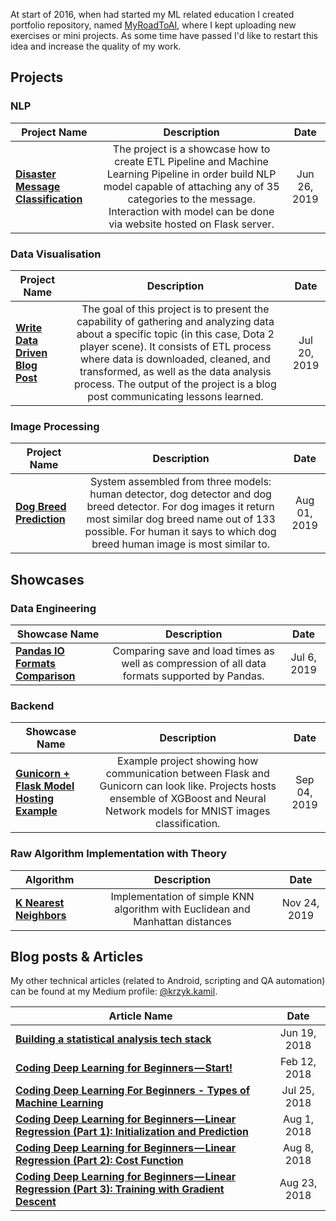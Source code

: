 At start of 2016, when had started my ML related education I created portfolio repository, named [MyRoadToAI](https://github.com/FisherKK/F1sherKK-MyRoadToAI), where I kept uploading new exercises or mini projects. As some time have passed I'd like to restart this idea and increase the quality of my work.

## Projects

### NLP
| Project Name | Description | Date |
| ------------- |:-------------:|:-------------:|
| **[Disaster Message Classification](https://github.com/FisherKK/Portfolio/tree/master/Projects/Disaster-Response-Classification)** | The project is a showcase how to create ETL Pipeline and Machine Learning Pipeline in order build NLP model capable of attaching any of 35 categories to the message. Interaction with model can be done via website hosted on Flask server.| Jun 26, 2019 |

### Data Visualisation
| Project Name | Description | Date |
| ------------- |:-------------:|:-------------:|
| **[Write Data Driven Blog Post](https://github.com/FisherKK/Portfolio/tree/master/Projects/Dota-Analysis)** | The goal of this project is to present the capability of gathering and analyzing data about a specific topic  (in this case, Dota 2 player scene). It consists of ETL process where data is downloaded, cleaned, and transformed, as well as the data analysis process. The output of the project is a blog post communicating lessons learned. | Jul 20, 2019 |

### Image Processing
| Project Name | Description | Date |
| ------------- |:-------------:|:-------------:|
| **[Dog Breed Prediction](https://github.com/FisherKK/Portfolio/tree/master/Projects/Dog-Breed-Prediction)** | System assembled from three models: human detector, dog detector and dog breed detector. For dog images it return most similar dog breed name out of 133 possible. For human it says to which dog breed human image is most similar to. | Aug 01, 2019 |

## Showcases

### Data Engineering
| Showcase Name | Description | Date |
| ------------- |:-------------:|:-------------:|
| **[Pandas IO Formats Comparison](https://github.com/FisherKK/Portfolio/blob/master/Showcases/Data%20Engineering/Pandas%20IO%20Formats%20Comparison/Pandas%20IO%20Formats%20Comparison.ipynb)** | Comparing save and load times as well as compression of all data formats supported by Pandas. | Jul 6, 2019 |

### Backend
| Showcase Name | Description | Date |
| ------------- |:-------------:|:-------------:|
| **[Gunicorn + Flask Model Hosting Example](https://github.com/FisherKK/Portfolio/tree/master/Showcases/Backend/gunicorn-flask-model-hosting)** | Example project showing how communication between Flask and Gunicorn can look like. Projects hosts ensemble of XGBoost and Neural Network models for MNIST images classification. | Sep 04, 2019 |

### Raw Algorithm Implementation with Theory
| Algorithm | Description | Date |
| ------------- |:-------------:|:-------------:|
| **[K Nearest Neighbors](https://github.com/FisherKK/Portfolio/blob/master/Showcases/Machine%20Learning/Raw/K%20Nearest%20Neighbors%20-%20Raw%20Implementation.ipynb)** | Implementation of simple KNN algorithm with Euclidean and Manhattan distances | Nov 24, 2019 |


## Blog posts & Articles

My other technical articles (related to Android, scripting and QA automation) can be found at my Medium profile:
[@krzyk.kamil](https://medium.com/@krzyk.kamil).

| Article Name | Date |
| ------------- |:-------------:|
| **[Building a statistical analysis tech stack](https://medium.com/azimolabs/building-a-statistical-analysis-tech-stack-5d27cd5a7ef3)** | Jun 19, 2018 |
| **[Coding Deep Learning for Beginners — Start!](https://towardsdatascience.com/coding-deep-learning-for-beginners-start-a84da8cb5044)** | Feb 12, 2018 |
| **[Coding Deep Learning For Beginners - Types of Machine Learning](https://towardsdatascience.com/coding-deep-learning-for-beginners-types-of-machine-learning-b9e651e1ed9d)** | Jul 25, 2018 |
| **[Coding Deep Learning for Beginners — Linear Regression (Part 1): Initialization and Prediction](https://towardsdatascience.com/coding-deep-learning-for-beginners-linear-regression-part-1-initialization-and-prediction-7a84070b01c8)** | Aug 1, 2018 |
| **[Coding Deep Learning for Beginners — Linear Regression (Part 2): Cost Function](https://towardsdatascience.com/coding-deep-learning-for-beginners-linear-regression-part-2-cost-function-49545303d29f)** | Aug 8, 2018 |
| **[Coding Deep Learning for Beginners — Linear Regression (Part 3): Training with Gradient Descent](https://towardsdatascience.com/coding-deep-learning-for-beginners-linear-regression-gradient-descent-fcd5e0fc077d)** | Aug 23, 2018 |
